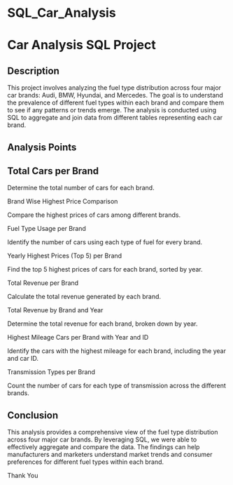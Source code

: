 # SQL_Car_Analysis

<h1>Car Analysis SQL Project</h1>
<h2>Description</h2>
<p>This project involves analyzing the fuel type distribution across four major car brands: Audi, BMW, Hyundai, and Mercedes. The goal is to understand the prevalence of different fuel types within each brand and compare them to see if any patterns or trends emerge. The analysis is conducted using SQL to aggregate and join data from different tables representing each car brand.</p>

<h2>Analysis Points</h2>
<h2>Total Cars per Brand</h2>

<p>Determine the total number of cars for each brand.</p>
<p>Brand Wise Highest Price Comparison</p>

<p>Compare the highest prices of cars among different brands.</p>
<p>Fuel Type Usage per Brand</p>

<p>Identify the number of cars using each type of fuel for every brand.</p>
<p>Yearly Highest Prices (Top 5) per Brand</p

<p>Find the top 5 highest prices of cars for each brand, sorted by year.</p>
<p>Total Revenue per Brand</p>

<p>Calculate the total revenue generated by each brand.</p>
<p>Total Revenue by Brand and Year</p>

<p>Determine the total revenue for each brand, broken down by year.</p>
<p>Highest Mileage Cars per Brand with Year and ID</p>

<p>Identify the cars with the highest mileage for each brand, including the year and car ID.</p>
<p>Transmission Types per Brand</p>

<p>Count the number of cars for each type of transmission across the different brands.</p>
<h2>Conclusion</h2>
<p>This analysis provides a comprehensive view of the fuel type distribution across four major car brands. By leveraging SQL, we were able to effectively aggregate and compare the data. The findings can help manufacturers and marketers understand market trends and consumer preferences for different fuel types within each brand.</p>

<p>Thank You</p>
 


